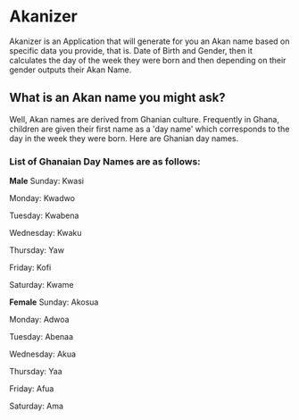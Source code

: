 # Akanizer

Akanizer is an Application that will generate for you an Akan name based on specific data you provide, that is. Date of Birth and Gender, then it calculates the day of the week they were born and then depending on their gender outputs their Akan Name. 

## What is an Akan name you might ask?

Well, Akan names are derived from Ghanian culture. Frequently in Ghana, children are given their first name as a 'day name' which corresponds to the day in the week they were born. Here are Ghanian day names.

### List of Ghanaian Day Names are as follows:

<strong>Male</strong>
Sunday: Kwasi

Monday: Kwadwo

Tuesday: Kwabena

Wednesday: Kwaku

Thursday:  Yaw

Friday: Kofi

Saturday: Kwame

<strong>Female</strong>
Sunday: Akosua

Monday: Adwoa

Tuesday: Abenaa

Wednesday: Akua

Thursday:  Yaa

Friday: Afua

Saturday: Ama